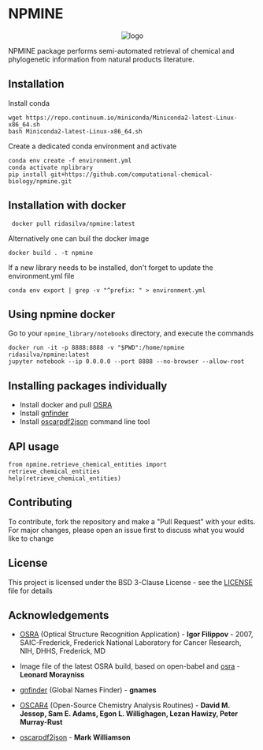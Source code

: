 # NPMINE 

<p align="center">
  <img src="https://github.com/computational-chemical-biology/npmine/blob/master/img/npmine.png" alt="logo"/>
</p>

NPMINE package performs semi-automated retrieval of chemical and phylogenetic information from natural products literature.

## Installation

Install conda

```
wget https://repo.continuum.io/miniconda/Miniconda2-latest-Linux-x86_64.sh
bash Miniconda2-latest-Linux-x86_64.sh

```
   
Create a dedicated conda environment and activate

```
conda env create -f environment.yml
conda activate nplibrary
pip install git+https://github.com/computational-chemical-biology/npmine.git
```
 
## Installation with docker


```
 docker pull ridasilva/npmine:latest
```

Alternatively one can buil the docker image

```
docker build . -t npmine 
```

If a new library needs to be installed, don't forget to update the environment.yml file 

```
conda env export | grep -v "^prefix: " > environment.yml 
```

## Using npmine docker

Go to your `npmine_library/notebooks` directory, and execute the commands

```
docker run -it -p 8888:8888 -v "$PWD":/home/npmine ridasilva/npmine:latest
jupyter notebook --ip 0.0.0.0 --port 8888 --no-browser --allow-root
```

## Installing packages individually 
 
- Install docker and pull [OSRA](https://hub.docker.com/r/cyclica/osra)
- Install [gnfinder](https://github.com/gnames/gnfinder)
- Install [oscarpdf2json](https://bitbucket.org/mjw99/chemextractor/src/master/) command line tool

## API usage

```
from npmine.retrieve_chemical_entities import retrieve_chemical_entities
help(retrieve_chemical_entities) 
```

## Contributing

To contribute, fork the repository and make a "Pull Request" with your edits. For major changes, please open an issue first to discuss what you would like to change

## License

This project is licensed under the BSD 3-Clause License - see the [LICENSE](LICENSE) file for details

## Acknowledgements

- [OSRA](https://cactus.nci.nih.gov/osra/#9) (Optical Structure Recognition Application) - **Igor Filippov** - 2007, SAIC-Frederick, Frederick National Laboratory for Cancer Research, NIH, DHHS, Frederick, MD 

- Image file of the latest OSRA build, based on open-babel and [osra](https://hub.docker.com/r/cyclica/osra) - **Leonard Morayniss**

- [gnfinder](https://github.com/gnames/gnfinder) (Global Names Finder) - **gnames**

- [OSCAR4](https://www.ncbi.nlm.nih.gov/pmc/articles/PMC3205045/) (Open-Source Chemistry Analysis Routines) -  **David M. Jessop, Sam E. Adams, Egon L. Willighagen, Lezan Hawizy, Peter Murray-Rust** 

- [oscarpdf2json](https://bitbucket.org/mjw99/chemextractor/src/master/) - **Mark Williamson**

